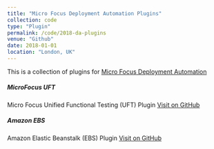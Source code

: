 ```yaml
---
title: "Micro Focus Deployment Automation Plugins"
collection: code
type: "Plugin"
permalink: /code/2018-da-plugins
venue: "Github"
date: 2018-01-01
location: "London, UK"
---
```


This is a collection of plugins for [Micro Focus Deployment Automation](https://www.microfocus.com/products/deployment-automation/)

##### MicroFocus UFT
Micro Focus Unified Functional Testing (UFT) Plugin [Visit on GitHub](https://github.com/sda-community-plugins/MicroFocus-UFT)

##### Amazon EBS
Amazon Elastic Beanstalk (EBS) Plugin [Visit on GitHub](https://github.com/sda-community-plugins/AmazonEBS)
